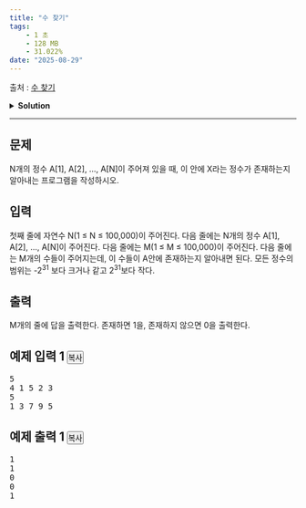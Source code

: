 ```yaml
---
title: "수 찾기"
tags:
    - 1 초
    - 128 MB
    - 31.022%
date: "2025-08-29"
---
```


출처 : [수 찾기](https://www.acmicpc.net/problem/1920)
<details>
<summary><b>Solution</b></summary>

<details>
<summary>Python</summary>

<pre><code class='language-python'>
import sys
input = sys.stdin.readline

def findInList(a, A, N):
    # 가장 작은 값, 가장 큰 값
    s, b = 0, N-1
    # 이분 탐색 알고리즘
    while s <= b:
        n = (s+b)//2
        # a를 찾으면 1 반환
        if A[n]==a: return 1
        # 현재 값이 a보다 크면, 큰 값을 현재 값의 -1
        elif A[n] > a: b = n-1
        # 현재 값이 a보다 작으면, 작은 값을 현재 값의 +1
        elif A[n] < a: s = n+1
    # 못 찾으면 0 반환
    return 0

if __name__ == '__main__':
    N = int(input())
    A = list(map(int, input().split()))
    M = int(input())
    a = list(map(int, input().split()))
    # 이진 탐색을 위해 A를 sort
    A.sort()
    # a 안의 각 값에 대해 이진 탐색 후 출력
    for i in a:
        print(findInList(i, A, N))
</code></pre>
</details>

</details>

<hr>

<div class="col-md-12">
<section class="problem-section" id="description">
<div class="headline">
<h2>문제</h2>
</div>
<div class="problem-text" id="problem_description">
<p>N개의 정수 A[1], A[2], …, A[N]이 주어져 있을 때, 이 안에 X라는 정수가 존재하는지 알아내는 프로그램을 작성하시오.</p>
</div>
</section>
</div>
<div class="col-md-12">
<section class="problem-section" id="input">
<div class="headline">
<h2>입력</h2>
</div>
<div class="problem-text" id="problem_input">
<p>첫째 줄에 자연수 N(1 ≤ N ≤ 100,000)이 주어진다. 다음 줄에는 N개의 정수 A[1], A[2], …, A[N]이 주어진다. 다음 줄에는 M(1 ≤ M ≤ 100,000)이 주어진다. 다음 줄에는 M개의 수들이 주어지는데, 이 수들이 A안에 존재하는지 알아내면 된다. 모든 정수의 범위는 -2<sup>31</sup> 보다 크거나 같고 2<sup>31</sup>보다 작다.</p>
</div>
</section>
</div>
<div class="col-md-12">
<section class="problem-section" id="output">
<div class="headline">
<h2>출력</h2>
</div>
<div class="problem-text" id="problem_output">
<p>M개의 줄에 답을 출력한다. 존재하면 1을, 존재하지 않으면 0을 출력한다.</p>
</div>
</section>
</div>
<div class="col-md-12">
<section class="problem-section" id="limit" style="display:none;">
<div class="headline">
<h2>제한</h2>
</div>
<div class="problem-text" id="problem_limit">
</div>
</section>
</div>
<div class="col-md-12">
<div class="row">
<div class="col-md-6">
<section id="sampleinput1">
<div class="headline">
<h2>예제 입력 1
							<button class="btn btn-link copy-button" data-clipboard-target="#sample-input-1" style="padding: 0px;" type="button">복사</button>
</h2>
</div>
<pre class="sampledata" id="sample-input-1">5
4 1 5 2 3
5
1 3 7 9 5
</pre>
</section>
</div>
<div class="col-md-6">
<section id="sampleoutput1">
<div class="headline">
<h2>예제 출력 1
							<button class="btn btn-link copy-button" data-clipboard-target="#sample-output-1" style="padding: 0px;" type="button">복사</button>
</h2>
</div>
<pre class="sampledata" id="sample-output-1">1
1
0
0
1
</pre>
</section>
</div>
</div>
</div>
<div class="col-md-12">
<section class="problem-section" id="hint" style="display: none;">
<div class="headline">
<h2>힌트</h2>
</div>
<div class="problem-text" id="problem_hint">
</div>
</section>
</div>
